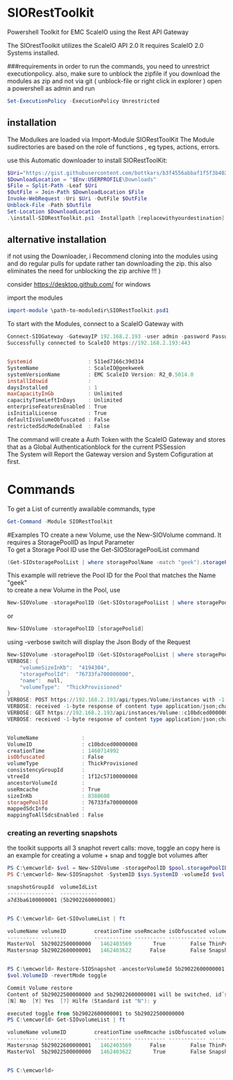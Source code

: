 # SIORestToolkit
Powershell Toolkit for EMC ScaleIO using the Rest  API Gateway

The SIOrestToolkit utilizes the ScaleIO API 2.0 
It requires ScaleIO 2.0 Systems installed.



###requirements
in order to run the commands, you need to unrestrict executionpolicy.
also, make sure to unblock the zipfile if you download the modules as zip and not via git ( unblock-file or right click in explorer )
open a powershell as admin and run
```powershell
Set-ExecutionPolicy -ExecutionPolicy Unrestricted
```

## installation  
The Modulkes are loaded via Import-Module SIORestToolKit
The Module sudirectories are based on the role of functions , eg types, actions, errors.

use this Automatic downloader to install SIORestToolKit:
```Powershell
$Uri="https://gist.githubusercontent.com/bottkars/b3f4556abbaf1f5f3b402ab6b87c9d77/raw/Install-SIORestToolkit.ps1"
$DownloadLocation = "$Env:USERPROFILE\Downloads"
$File = Split-Path -Leaf $Uri
$OutFile = Join-Path $DownloadLocation $File
Invoke-WebRequest -Uri $Uri -OutFile $OutFile
Unblock-File -Path $Outfile
Set-Location $DownloadLocation
.\install-SIORestToolkit.ps1 -Installpath [replacewithyourdestination]
```
## alternative installation  
if not using the Downloader, i Recommend cloning into the modules using and do regular pulls for update rather tan downloading the zip. this also eliminates the need for unblocking the zip archive !!! )

consider https://desktop.github.com/ for windows

import the modules
```powershell
import-module \path-to-moduledir\SIORestToolkit.psd1
```
To start with the Modules, connect to a ScaleIO Gateway with
```Powershell
Connect-SIOGateway -GatewayIP 192.168.2.193 -user admin -password Password123!
Successfully connected to ScaleIO https://192.168.2.193:443


Systemid                  : 511ed7166c39d314
SystemName                : ScaleIO@geekweek
systemVersionName         : EMC ScaleIO Version: R2_0.5014.0
installIdswid             :
daysInstalled             : 1
maxCapacityInGb           : Unlimited
capacityTimeLeftInDays    : Unlimited
enterpriseFeaturesEnabled : True
isInitialLicense          : True
defaultIsVolumeObfuscated : False
restrictedSdcModeEnabled  : False
```
The command will create a Auth Token with the ScaleIO Gateway and stores that as a Global Authenticationblock for the current PSSession   
The System will Report the Gateway version and System Cofiguration at first.  
# Commands
To get a List of currently awailable commands, type
```Powershell
Get-Command -Module SIORestToolkit
```
#Examples
TO create a new Volume, use the New-SIOVolume command. It requires a StoragePoolID as Input Parameter  
To get a Storage Pool ID use the Get-SIOStoragePoolList command
```Powershell
(Get-SIOstoragePoolList | where storagePoolName -match "geek").storagePoolId
```
This example will retrieve the Pool ID for the Pool that matches the Name "geek"   
to create a new Volume in the Pool, use
```Powershell
New-SIOVolume -storagePoolID (Get-SIOstoragePoolList | where storagePoolName -match "geek").storagePoolId
````
or 
```Powershell
New-SIOVolume -storagePoolID [storagePoolid]
```

using -verbose switch will display the Json Body of the Request    
```Powershell
New-SIOVolume -storagePoolID (Get-SIOstoragePoolList | where storagePoolName -match "geek").storagePoolId -Verbose
VERBOSE: {
    "volumeSizeInKb":  "4194304",
    "storagePoolId":  "76733fa700000000",
    "name":  null,
    "volumeType":  "ThickProvisioned"
}
VERBOSE: POST https://192.168.2.193/api/types/Volume/instances with -1-byte payload
VERBOSE: received -1-byte response of content type application/json;charset=UTF-8
VERBOSE: GET https://192.168.2.193/api/instances/Volume::c10bdced00000008 with 0-byte payload
VERBOSE: received -1-byte response of content type application/json;charset=UTF-8


VolumeName              :
VolumeID                : c10bdced00000008
creationTime            : 1460714992
isObfuscated            : False
volumeType              : ThickProvisioned
consistencyGroupId      :
vtreeId                 : 1f12c57100000008
ancestorVolumeId        :
useRmcache              : True
sizeInKb                : 8388608
storagePoolId           : 76733fa700000000
mappedSdcInfo           :
mappingToAllSdcsEnabled : False

```
### creating an reverting snapshots  
the toolkit supports all 3 snaphot revert calls: move, toggle an copy
here is an example for creating a volume + snap and toggle bot volumes after

```Powershell
PS C:\emcworld> $vol = New-SIOVolume -storagePoolID $pool.storagePoolID -VolumeName MasterVol -Thin -SizeInGB 8
PS C:\emcworld> New-SIOSnapshot -SystemID $sys.SystemID -volumeId $vol.VolumeID -SnapshotName Mastersnap

snapshotGroupId  volumeIdList
---------------  ------------
a7d3ba6100000001 {5b29022600000001}


PS C:\emcworld> Get-SIOvolumeList | ft

volumeName volumeID         creationTime useRmcache isObfuscated volumeType
---------- --------         ------------ ---------- ------------ ----------
MasterVol  5b29022500000000   1462403569       True        False ThinProvisioned
Mastersnap 5b29022600000001   1462403622      False        False Snapshot


PS C:\emcworld> Restore-SIOSnapshot -ancestorVolumeId 5b29022600000001 -volumeId
$vol.VolumeID -revertMode toggle

Commit Volume restore
Content of 5b29022500000000 and 5b29022600000001 will be switched, id´s remain
[N] No  [Y] Yes  [?] Hilfe (Standard ist "N"): y

executed toggle from 5b29022600000001 to 5b29022500000000
PS C:\emcworld> Get-SIOvolumeList | ft

volumeName volumeID         creationTime useRmcache isObfuscated volumeType
---------- --------         ------------ ---------- ------------ ----------
Mastersnap 5b29022600000001   1462403569      False        False ThinProvisioned
MasterVol  5b29022500000000   1462403622       True        False Snapshot


PS C:\emcworld>
```
